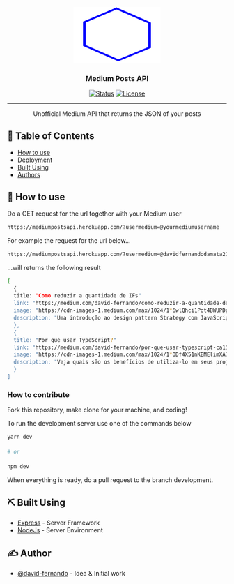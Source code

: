 <p align="center">
  <a href="" rel="noopener">
 <img width=200px height=128px src="assets/icon.png" alt="Project logo"></a>
</p>

<h3 align="center">Medium Posts API</h3>

<div align="center">

[![Status](https://img.shields.io/badge/status-active-success.svg)]() [![License](https://img.shields.io/badge/license-MIT-blue.svg)](/LICENSE)

</div>

---

<p align="center"> Unofficial Medium API that returns the JSON of your posts
    <br> 
</p>

## 📝 Table of Contents

- [How to use](#how_to_use)
- [Deployment](#how_to_contribute)
- [Built Using](#built_using)
- [Authors](#authors)


## 🏁 <span id="how_to_use">How to use </span>

Do a GET request for the url together with your Medium user

```bash
https://mediumpostsapi.herokuapp.com/?usermedium=@yourmediumusername
```

For example the request for the url below...

```bash
https://mediumpostsapi.herokuapp.com/?usermedium=@davidfernandodamata21
```
...will returns the following result

```bash
[
  {	
  title: "Como reduzir a quantidade de IFs"
  link: "https://medium.com/david-fernando/como-reduzir-a-quantidade-de-ifs-4484fc728397?source=rss-e1120fb0abef------2"
  image: "https://cdn-images-1.medium.com/max/1024/1*6wlQhci1Pot4BWUPDpHbfw.jpeg"
  description: "Uma introdução ao design pattern Strategy com JavaScript. Se você achou esse artigo em sua…"
  },
  {
  title: "Por que usar TypeScript?"
  link: "https://medium.com/david-fernando/por-que-usar-typescript-ca15607eed33?source=rss-e1120fb0abef------2"
  image: "https://cdn-images-1.medium.com/max/1024/1*ODf4X51nKEMElimXA706gQ.jpeg"
  description: "Veja quais são os benefícios de utiliza-lo em seus projetos. O TypeScript realmente pode n…"
  }
]
```

### <span id="how_to_contribute">How to contribute</span>

 Fork this repository, make clone for your machine, and coding!

 To run the development server use one of the commands below

```bash
yarn dev

# or

npm dev
```
When everything is ready, do a pull request to the branch development.

## ⛏️ <span id="#built_using">Built Using</span>

- [Express](https://expressjs.com/) - Server Framework
- [NodeJs](https://nodejs.org/en/) - Server Environment

## ✍️ <span id="#authors">Author</span>

- [@david-fernando](https://github.com/david-fernando) - Idea & Initial work
